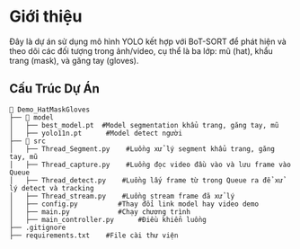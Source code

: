 # Giới thiệu

Đây là dự án sử dụng mô hình YOLO kết hợp với BoT-SORT để phát hiện và theo dõi các đối tượng trong ảnh/video, cụ thể là ba lớp: mũ (hat), khẩu trang (mask), và găng tay (gloves).


## Cấu Trúc Dự Án
```
📂 Demo_HatMaskGloves
├── 📂 model
│   ├── best_model.pt  #Model segmentation khẩu trang, găng tay, mũ
│   ├── yolo11n.pt      #Model detect người
├── 📂 src
│   ├── Thread_Segment.py    #Luồng xử lý segment khẩu trang, găng tay, mũ
│   ├── Thread_capture.py    #Luồng đọc video đầu vào và lưu frame vào Queue
│   ├── Thread_detect.py    #Luồng lấy frame từ trong Queue ra để xử lý detect và tracking
│   ├── Thread_stream.py    #Luồng stream frame đã xử lý
│   ├── config.py          #Thay đổi link model hay video demo
│   ├── main.py            #Chạy chương trình
│   ├── main_controller.py      #Điều khiển luồng
├── .gitignore
├── requirements.txt    #File cài thư viện
```
